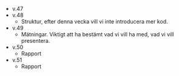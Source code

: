 
- v.47
- v.48
	- Struktur, efter denna vecka vill vi inte introducera mer kod.
- v.49
	- Mätningar. Viktigt att ha bestämt vad vi vill ha med, vad vi vill presentera.
- v.50
	- Rapport
- v.51
	- Rapport



